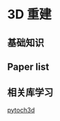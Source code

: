 # 3D 重建

## 基础知识

## Paper list



## 相关库学习

[pytoch3d](https://3d.pytorch.ac.cn/tutorials/deform_source_mesh_to_target_mesh)
